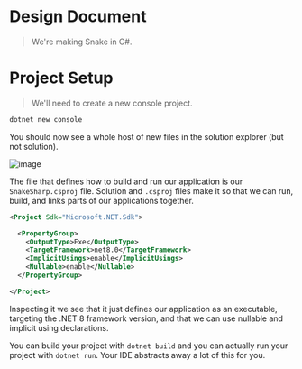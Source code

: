 # Design Document
> We're making Snake in C#.

# Project Setup
> We'll need to create a new console project.

```sh
dotnet new console
```

You should now see a whole host of new files in the solution explorer (but not solution).

![image](https://github.com/queercat/SnakeSharp/assets/22136781/68afcf6a-8098-451a-ac8b-2b240555788f)

The file that defines how to build and run our application is our `SnakeSharp.csproj` file. Solution and `.csproj` files make it so that we can run, build, and links parts of our applications together.

```xml
<Project Sdk="Microsoft.NET.Sdk">

  <PropertyGroup>
    <OutputType>Exe</OutputType>
    <TargetFramework>net8.0</TargetFramework>
    <ImplicitUsings>enable</ImplicitUsings>
    <Nullable>enable</Nullable>
  </PropertyGroup>

</Project>
```

Inspecting it we see that it just defines our application as an executable, targeting the .NET 8 framework version, and that we can use nullable and implicit using declarations.

You can build your project with `dotnet build` and you can actually run your project with `dotnet run`. Your IDE abstracts away a lot of this for you.
